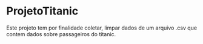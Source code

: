 # ProjetoTitanic
Este projeto tem  por finalidade coletar, limpar dados de um arquivo .csv que contem dados sobre passageiros do titanic.
